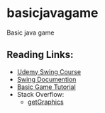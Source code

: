 # basicjavagame
Basic java game


## Reading Links:

- [Udemy Swing Course](https://www.udemy.com/java-swing-complete)
- [Swing Documention](https://docs.oracle.com/javase/7/docs/api/javax/swing)
- [Basic Game Tutorial](http://compsci.ca/v3/viewtopic.php?t=25991)
- Stack Overflow:
    - [getGraphics](http://stackoverflow.com/questions/15986677/drawing-an-object-using-getgraphics-without-extending-jframe)
